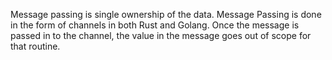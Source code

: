 Message passing is single ownership of the data. 
Message Passing is done in the form of channels in both Rust and Golang.
Once the message is passed in to the channel, the value in the message goes out of scope for that routine.

